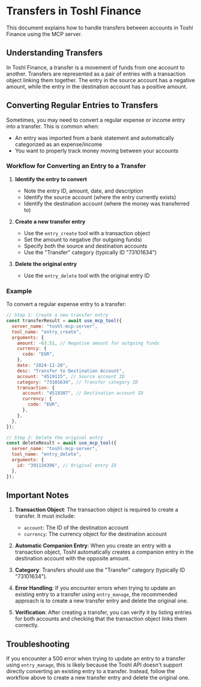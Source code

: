 # Transfers in Toshl Finance

This document explains how to handle transfers between accounts in Toshl Finance using the MCP server.

## Understanding Transfers

In Toshl Finance, a transfer is a movement of funds from one account to another. Transfers are represented as a pair of entries with a transaction object linking them together. The entry in the source account has a negative amount, while the entry in the destination account has a positive amount.

## Converting Regular Entries to Transfers

Sometimes, you may need to convert a regular expense or income entry into a transfer. This is common when:

- An entry was imported from a bank statement and automatically categorized as an expense/income
- You want to properly track money moving between your accounts

### Workflow for Converting an Entry to a Transfer

1. **Identify the entry to convert**

   - Note the entry ID, amount, date, and description
   - Identify the source account (where the entry currently exists)
   - Identify the destination account (where the money was transferred to)

2. **Create a new transfer entry**

   - Use the `entry_create` tool with a transaction object
   - Set the amount to negative (for outgoing funds)
   - Specify both the source and destination accounts
   - Use the "Transfer" category (typically ID "73101634")

3. **Delete the original entry**
   - Use the `entry_delete` tool with the original entry ID

### Example

To convert a regular expense entry to a transfer:

```javascript
// Step 1: Create a new transfer entry
const transferResult = await use_mcp_tool({
  server_name: "toshl-mcp-server",
  tool_name: "entry_create",
  arguments: {
    amount: -63.51, // Negative amount for outgoing funds
    currency: {
      code: "EUR",
    },
    date: "2024-12-28",
    desc: "Transfer to Destination Account",
    account: "4519115", // Source account ID
    category: "73101634", // Transfer category ID
    transaction: {
      account: "4519307", // Destination account ID
      currency: {
        code: "EUR",
      },
    },
  },
});

// Step 2: Delete the original entry
const deleteResult = await use_mcp_tool({
  server_name: "toshl-mcp-server",
  tool_name: "entry_delete",
  arguments: {
    id: "391134396", // Original entry ID
  },
});
```

## Important Notes

1. **Transaction Object**: The transaction object is required to create a transfer. It must include:

   - `account`: The ID of the destination account
   - `currency`: The currency object for the destination account

2. **Automatic Companion Entry**: When you create an entry with a transaction object, Toshl automatically creates a companion entry in the destination account with the opposite amount.

3. **Category**: Transfers should use the "Transfer" category (typically ID "73101634").

4. **Error Handling**: If you encounter errors when trying to update an existing entry to a transfer using `entry_manage`, the recommended approach is to create a new transfer entry and delete the original one.

5. **Verification**: After creating a transfer, you can verify it by listing entries for both accounts and checking that the transaction object links them correctly.

## Troubleshooting

If you encounter a 500 error when trying to update an entry to a transfer using `entry_manage`, this is likely because the Toshl API doesn't support directly converting an existing entry to a transfer. Instead, follow the workflow above to create a new transfer entry and delete the original one.
